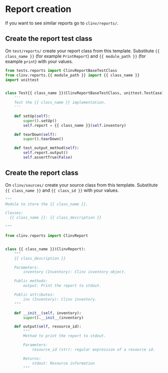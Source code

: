# Report creation

If you want to see similar reports go to `clinv/reports/`.

## Create the report test class

On `test/reports/` create your report class from this template. Substitute
`{{ class_name }}` (for example `PrintReport`) and `{{ module_path }}` (for
example `print`) with your values.

```python
from tests.reports import ClinvReportBaseTestClass
from clinv.reports.{{ module_path }} import {{ class_name }}
import unittest


class Test{{ class_name }}(ClinvReportBaseTestClass, unittest.TestCase):
    '''
    Test the {{ class_name }} implementation.
    '''

    def setUp(self):
        super().setUp()
        self.report = {{ class_name }}(self.inventory)

    def tearDown(self):
        super().tearDown()

    def test_output_method(self):
        self.report.output()
        self.assertTrue(False)
```

## Create the report class

On `clinv/sources/` create your source class from this template. Substitute
`{{ class_name }}` and `{{ class_id }}` with your values.

```python
"""
Module to store the {{ class_name }}.

Classes:
  {{ class_name }}: {{ class_description }}

"""

from clinv.reports import ClinvReport


class {{ class_name }}(ClinvReport):
    """
    {{ class_description }}

    Parameters:
        inventory (Inventory): Clinv inventory object.

    Public methods:
        output: Print the report to stdout.

    Public attributes:
        inv (Inventory): Clinv inventory.
    """

    def __init__(self, inventory):
        super().__init__(inventory)

    def output(self, resource_id):
        """
        Method to print the report to stdout.

        Parameters:
            resource_id (str): regular expression of a resource id.

        Returns:
            stdout: Resource information
        """
```
